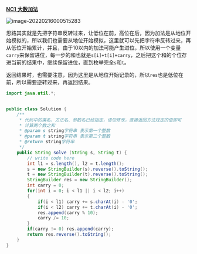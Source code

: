 [**NC1** **大数加法**](https://www.nowcoder.com/practice/11ae12e8c6fe48f883cad618c2e81475?tpId=196&tqId=37176&rp=1&ru=/exam/oj&qru=/exam/oj&sourceUrl=%2Fexam%2Foj%3Ftab%3D%25E7%25AE%2597%25E6%25B3%2595%25E7%25AF%2587%26topicId%3D196%26page%3D1&difficulty=undefined&judgeStatus=undefined&tags=&title=)

![image-20220216000515283](http://static.codenote.xyz/img/20220216000515.png)

思路其实就是先把字符串反转过来，让低位在前，高位在后，因为加法是从地位开始模拟的，所以我们也需要从地位开始模拟，这里就可以先把字符串反转过来，再从低位开始累计，并且，由于10以内的加法可能产生进位，所以使用一个变量`carry`来保留进位，每一步的和也就是`s[i]+t[i]+carry`，之后把这个和的个位存进当前的结果中，继续保留进位，直到枚举完全`s`和`t`。

返回结果时，也需要注意，因为这里是从地位开始记录的，所以`res`也是低位在前，所以需要逆转过来，再返回结果。

```java
import java.util.*;


public class Solution {
    /**
     * 代码中的类名、方法名、参数名已经指定，请勿修改，直接返回方法规定的值即可
     * 计算两个数之和
     * @param s string字符串 表示第一个整数
     * @param t string字符串 表示第二个整数
     * @return string字符串
     */
    public String solve (String s, String t) {
        // write code here
        int l1 = s.length(), l2 = t.length();
        s = new StringBuilder(s).reverse().toString();
        t = new StringBuilder(t).reverse().toString();
        StringBuilder res = new StringBuilder();
        int carry = 0;
        for(int i = 0; i < l1 || i < l2; i++)
        {
            if(i < l1) carry += s.charAt(i) - '0';
            if(i < l2) carry += t.charAt(i) - '0';
            res.append(carry % 10);
            carry /= 10;
        }
        if(carry != 0) res.append(carry);
        return res.reverse().toString();
    }
}
```

